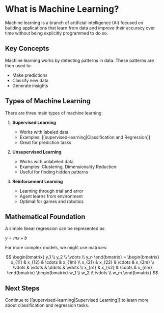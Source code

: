 
# What is Machine Learning?

Machine learning is a branch of artificial intelligence (AI) focused on building applications that learn from data and improve their accuracy over time without being explicitly programmed to do so.

## Key Concepts

Machine learning works by detecting patterns in data. These patterns are then used to:
- Make predictions
- Classify new data
- Generate insights

## Types of Machine Learning

There are three main types of machine learning:

1. **Supervised Learning**
   - Works with labeled data
   - Examples: [[supervised-learning|Classification and Regression]]
   - Great for prediction tasks

2. **Unsupervised Learning** 
   - Works with unlabeled data
   - Examples: Clustering, Dimensionality Reduction
   - Useful for finding hidden patterns

3. **Reinforcement Learning**
   - Learning through trial and error
   - Agent learns from environment
   - Optimal for games and robotics

## Mathematical Foundation

A simple linear regression can be represented as:

$y = mx + b$

For more complex models, we might use matrices:

$$
\begin{bmatrix} 
y_1 \\
y_2 \\
\vdots \\
y_n
\end{bmatrix} = 
\begin{bmatrix}
x_{11} & x_{12} & \cdots & x_{1m} \\
x_{21} & x_{22} & \cdots & x_{2m} \\
\vdots & \vdots & \ddots & \vdots \\
x_{n1} & x_{n2} & \cdots & x_{nm}
\end{bmatrix}
\begin{bmatrix}
w_1 \\
w_2 \\
\vdots \\
w_m
\end{bmatrix}
$$

## Next Steps

Continue to [[supervised-learning|Supervised Learning]] to learn more about classification and regression tasks.

